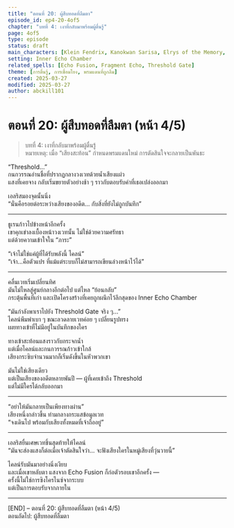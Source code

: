 ```yaml
---
title: "ตอนที่ 20: ผู้สืบทอดที่ลืมตา"
episode_id: ep4-20-4of5
chapter: "บทที่ 4: เงาที่กลับมาพร้อมผู้ตื่นรู้"
page: 4of5
type: episode
status: draft
main_characters: [Klein Fendrix, Kanokwan Sarisa, Elrys of the Memory, Thuren of the Boundary]
setting: Inner Echo Chamber
related_spells: [Echo Fusion, Fragment Echo, Threshold Gate]
theme: [การตื่นรู้, การเชื่อมโยง, พรมแดนที่ถูกลืม]
created: 2025-03-27
modified: 2025-03-27
author: abckill101
---
```


# ตอนที่ 20: ผู้สืบทอดที่ลืมตา (หน้า 4/5) 

> บทที่ 4: เงาที่กลับมาพร้อมผู้ตื่นรู้  
> หมายเหตุ: เมื่อ “เสียงสะท้อน” กำหนดพรมแดนใหม่ การตัดสินใจจะกลายเป็นพันธะ

“Threshold...”  
กนกวรรณอ่านชื่อที่ปรากฏกลางวงเวทด้วยน้ำเสียงแผ่ว  
แสงที่เคยจาง กลับเริ่มขยายตัวอย่างช้า ๆ ราวกับตอบรับคำที่เธอเปล่งออกมา

เอลริสมองจุดนั้นนิ่ง  
“นั่นคือรอยต่อระหว่างเสียงของอดีต... กับสิ่งที่ยังไม่ถูกบันทึก”

---

ธูเรนก้าวไปข้างหน้าอีกครั้ง  
เขาคุกเข่าลงเบื้องหน้าวงเวทนั้น ไม่ใช่ด้วยความศรัทธา  
แต่ด้วยความเข้าใจใน “ภาระ”

“เจ้าไม่ใช่แค่ผู้ที่ได้รับพลังนี้ ไคลน์”  
“เจ้า...คือตัวแปร ที่แม้แต่ระบบก็ไม่สามารถเขียนล่วงหน้าไว้ได้”

---

คลื่นเวทเริ่มเปลี่ยนทิศ  
มันไม่ไหลสู่ศูนย์กลางอีกต่อไป แต่ไหล “ย้อนกลับ”  
กระตุ้นพื้นที่เก่า และเปิดโครงสร้างที่เคยถูกผนึกไว้ลึกสุดของ Inner Echo Chamber

“มันกำลังพาเราไปยัง Threshold Gate จริง ๆ…”  
ไคลน์พึมพำเบา ๆ ขณะลวดลายเวทค่อย ๆ เปลี่ยนรูปทรง  
เผยทางเข้าที่ไม่มีอยู่ในบันทึกของใคร

ทางเข้าสะท้อนแสงราวกับกระจกน้ำ  
แต่เมื่อไคลน์และกนกวรรณก้าวเข้าใกล้  
เสียงกระซิบจำนวนมากก็เริ่มดังขึ้นในหัวพวกเขา

มันไม่ใช่เสียงเดียว  
แต่เป็นเสียงของอดีตหลายพันปี — ผู้ที่เคยเข้าถึง Threshold  
แต่ไม่มีใครได้กลับออกมา

---

“อย่าให้มันกลายเป็นเพียงทางผ่าน”  
เสียงหนึ่งกล่าวขึ้น ท่ามกลางกระแสข้อมูลเวท  
“จงเดินไป พร้อมกับเสียงทั้งหมดที่เจ้าถืออยู่”

---

เอลริสยื่นเศษเวทชิ้นสุดท้ายให้ไคลน์  
“มันจะส่องแสงก็ต่อเมื่อเจ้าตัดสินใจว่า... จะฟังเสียงใครในหมู่เสียงที่วุ่นวายนี้”

ไคลน์รับมันมาอย่างนิ่งเงียบ  
และเมื่อเขาหลับตา แสงจาก Echo Fusion ก็ก่อตัวรอบเขาอีกครั้ง —  
ครั้งนี้ไม่ใช่การซิงโครไนซ์จากระบบ  
แต่เป็นการตอบรับจากภายใน

---

[END] – ตอนที่ 20: ผู้สืบทอดที่ลืมตา (หน้า 4/5)  
ตอนถัดไป: ผู้สืบทอดที่ลืมตา